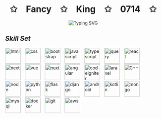 <!-- Hi there 👋 -->
<p align="center">
    <h1 align='center'>✩&emsp;Fancy&emsp;✩&emsp;King&emsp;✩&emsp;0714&emsp;✩</h1>
</p>
<p align="center"><img src="https://readme-typing-svg.herokuapp.com?font=Algerian&weight=700&size=28&pause=1000&color=9B49E3FF&center=true&vCenter=true&width=600&height=50&lines=Senior&emsp;Full&emsp;Stack&emsp;Developer;%2B7&emsp;Years&emsp;Of&emsp;Experience;Versatile+%7C+Familiar+%7C+High+Quality" alt="Typing SVG" />
</p>

## *Skill Set*
<p align="left">
    <img src="https://user-images.githubusercontent.com/86986628/166917156-8e41705c-9a45-40c9-91c5-88a9725581ae.svg" height="50" alt="html" style="margin-right:10px; max-width: 100%;">
    <img src="https://user-images.githubusercontent.com/86986628/186607307-19248a74-3ec4-4bfd-b368-d44a27b6606f.svg" height="50" alt="css" style="margin-right:10px; max-width: 100%;">
    <img src="https://user-images.githubusercontent.com/86986628/186607780-2ba1472e-07e5-4a98-9108-968ca3550229.svg" height="50" alt="bootstrap" style="margin-right:10px; max-width: 100%;">
    <img src="https://user-images.githubusercontent.com/86986628/186025766-5e1b4a99-194c-44c0-a345-791cc0910038.svg" height="50" alt="javascript" style="margin-right:10px; max-width: 100%;">
    <img src="https://user-images.githubusercontent.com/86986628/186025974-69e906d5-5c58-4daa-b030-a6ef776049e2.svg" height="50" alt="typescript" style="margin-right:10px; max-width: 100%;">
    <img src="https://user-images.githubusercontent.com/86986628/166917536-56a29dea-f9f0-449c-a3aa-19962ff21e95.svg" height="50" alt="jquery" style="margin-right:10px; max-width: 100%;">
    <img src="https://user-images.githubusercontent.com/86986628/186025841-0c104922-84d3-44ef-9dd4-328e62160068.svg" height="50" alt="react" style="margin-right:10px; max-width: 100%;">
    <img src="https://user-images.githubusercontent.com/86986628/186042940-666ff3ee-03b6-4ca3-b3a6-8639e84dc642.png" height="50" alt="next" style="margin-right:10px; max-width: 100%;">
    <img src="https://user-images.githubusercontent.com/86986628/186025905-170d6e48-45f8-4ff9-829c-e2f9a3ebc2be.svg" height="50" alt="vue" style="margin-right:10px; max-width: 100%;">
    <img src="https://user-images.githubusercontent.com/86986628/186025927-e6b4668e-5df8-4163-b8d4-25e70cab15b4.svg" height="50" alt="nuxt" style="margin-right:10px; max-width: 100%;">
    <img src="https://user-images.githubusercontent.com/86986628/186026019-32fff28c-32ad-41fd-8061-a0b5e3c34add.svg" height="50" alt="angular" style="margin-right:10px; max-width: 100%;">
    <img src="https://user-images.githubusercontent.com/86986628/186026981-c5bfd29e-b7c6-40e1-9fad-d3c3b7a6aa0c.svg" height="50" alt="codeigniter" style="margin-right:10px; max-width: 100%;">
    <img src="https://user-images.githubusercontent.com/86986628/186027027-c99f66d7-6b06-4e97-b960-1eaf54fa64c4.svg" height="50" alt="laravel" style="margin-right:10px; max-width: 100%;">
    <img src="https://user-images.githubusercontent.com/86986628/166917507-ef0f9853-8cf3-4c2c-8144-7ca820a6f81a.svg" height="50" alt="C++" style="margin-right:10px; max-width: 100%;">
    <img src="https://user-images.githubusercontent.com/86986628/166917450-ffa74495-fbca-4035-9a26-b5ce5cb4737b.svg" height="50" alt="node" style="margin-right:10px; max-width: 100%;">
    <img src="https://user-images.githubusercontent.com/86986628/186026687-d764be08-d4be-4204-bf22-08d0878e1706.svg" height="50" alt="python" style="margin-right:10px; max-width: 100%;">
    <img src="https://user-images.githubusercontent.com/86986628/186027080-6bea84b1-e7fb-4fa4-9602-a77043e7f797.svg" height="50" alt="flask" style="margin-right:10px; max-width: 100%;">
    <img src="https://user-images.githubusercontent.com/86986628/186027054-8096830d-efad-4e8d-978b-2136a75a50c7.svg" height="50" alt="django" style="margin-right:10px; max-width: 100%;">
    <img src="https://user-images.githubusercontent.com/86986628/186043571-7390d603-7b42-46bb-9b4f-8e825504418c.png" height="50" alt="android" style="margin-right:10px; max-width: 100%;">
    <img src="https://user-images.githubusercontent.com/86986628/186045207-650becf8-3df2-4f75-9136-5b226b5eaed8.png" height="50" alt="kotlin" style="margin-right:10px; max-width: 100%;">
    <img src="https://user-images.githubusercontent.com/86986628/186611812-c849fb14-df32-4419-9d9b-e455494e6062.svg" height="50" alt="mongo" style="margin-right:10px; max-width: 100%;">
    <img src="https://user-images.githubusercontent.com/86986628/166917553-eccece2f-4ad0-4cb1-aa24-01fa956999ec.svg" height="50" alt="mysql" style="margin-right:10px; max-width: 100%;">
    <img src="https://user-images.githubusercontent.com/86986628/186045243-ceb3052a-8fb2-44ad-9a8a-ce445a21235f.png" height="50" alt="docker" style="margin-right:10px; max-width: 100%;">
    <img src="https://user-images.githubusercontent.com/86986628/186045949-1fb8064c-414e-4cf2-a3ca-c924a2e78cbc.png" height="50" alt="git" style="margin-right:10px; max-width: 100%;">
    <img src="https://user-images.githubusercontent.com/86986628/166917503-65300634-43fe-42c6-b99b-d05fd62751bf.svg" height="50" alt="aws" style="margin-right:10px; max-width: 100%;">
</p>

